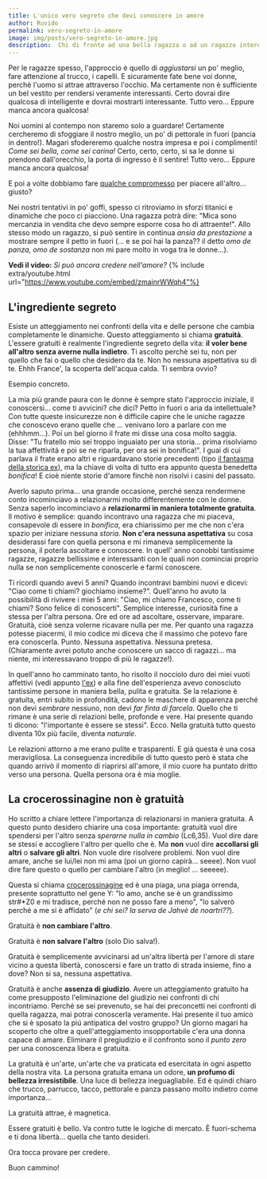```yaml
---
title: L'unico vero segreto che devi conoscere in amore
author: Ruvido
permalink: vero-segreto-in-amore
image: img/posts/vero-segreto-in-amore.jpg
description:  Chi di fronte ad una bella ragazza o ad un ragazzo interessante non si è domandato quale fosse la mossa giusta per avvicinarsi? Chi non si è ritrovato in questo stato confusionario? Ahhhh l'amore!! Quanti segreti nascondi, quante strategie, e poi la fortuna, gli incontri... la magia dell'amore! 
---
```


Per le ragazze spesso, l'approccio è quello di *aggiustarsi* un po' meglio, fare attenzione al trucco, i capelli. E sicuramente fate bene voi donne, perchè l'uomo si attrae attraverso l'occhio. Ma certamente non è sufficiente un bel vestito per rendersi veramente interessanti. Certo dovrai dire qualcosa di intelligente e dovrai mostrarti interessante. Tutto vero... Eppure manca ancora qualcosa!

Noi uomini al contempo non staremo solo a guardare! Certamente cercheremo di sfoggiare il nostro meglio, un po' di pettorale in fuori (pancia in dentro!). Magari sfodereremo qualche nostra impresa e poi i complimenti! *Come sei bella, come sei carina!* Certo, certo, certo, si sa le donne si prendono dall'orecchio, la porta di ingresso è il sentire! Tutto vero... Eppure manca ancora qualcosa!

E poi a volte dobbiamo fare [qualche compromesso](http://5p2p.it/la-trombamica) per piacere all'altro... giusto?

Nei nostri tentativi in po' goffi, spesso ci ritroviamo in sforzi titanici e dinamiche che poco ci piacciono. Una ragazza potrà dire: "Mica sono mercanzia in vendita che devo sempre esporre cosa ho di attraente!". Allo stesso modo un ragazzo, si può sentire in continua *ansia da prestazione* a mostrare sempre il petto in fuori (... e se poi hai la panza?? il detto *omo de panza, omo de sostanza* non mi pare molto in voga tra le donne...).

**Vedi il video:** *Si può ancora credere nell'amore?*
{% include extra/youtube.html url="https://www.youtube.com/embed/zmainrWWqh4"%}


## L'ingrediente segreto

Esiste un atteggiamento nei confronti della vita e delle persone che cambia completamente le dinamiche. Questo atteggiamento si chiama **gratuità**. L'essere gratuiti è realmente l'ingrediente segreto della vita: **il voler bene all'altro senza averne nulla indietro**. Ti ascolto perchè sei tu, non per quello che fai o quello che desidero da te. Non ho nessuna aspettativa su di te. Ehhh France', la scoperta dell'acqua calda. Ti sembra ovvio? 

Esempio concreto.

La mia più grande paura con le donne è sempre stato l'approccio iniziale, il conoscersi... come ti avvicini? che dici? Petto in fuori o aria da intellettuale? Con tutte queste insicurezze non è difficile capire che le uniche ragazze che conoscevo erano quelle che ... venivano loro a parlare con me (ehhhmm...). Poi un bel giorno il frate mi disse una cosa molto saggia. Disse: "Tu fratello mio sei troppo inguaiato per una storia... prima risolviamo la tua affettività e poi se ne riparla, per ora sei in bonifica!". I guai di cui parlava il frate erano altri e riguardavano storie precedenti (tipo [il fantasma della storica ex](http://5p2p.it/ndm-il-fantasma-dell-altro)), ma la chiave di volta di tutto era appunto questa benedetta *bonifica*! E cioè niente storie d'amore finchè non risolvi i casini del passato.

Averlo saputo prima... una grande occasione, perché senza rendermene conto incominciavo a relazionarmi molto differentemente con le donne. Senza saperlo incominciavo a **relazionarmi in maniera totalmente gratuita**. Il motivo è semplice: quando incontravo una ragazza che mi piaceva, consapevole di essere in *bonifica*, era chiarissimo per me che non c'era spazio per iniziare nessuna *storia*. **Non c'era nessuna aspettativa** su cosa desiderassi fare con quella persona e mi rimaneva semplicemente la persona, il poterla ascoltare e conoscere. In quell' anno conobbi tantissime ragazze, ragazze bellissime e interessanti con le quali non cominciai proprio nulla se non semplicemente conoscerle e farmi conoscere. 

Ti ricordi quando avevi 5 anni? Quando incontravi bambini nuovi e dicevi: "Ciao come ti chiami? giochiamo insieme?". Quell'anno ho avuto la possibilità di rivivere i miei 5 anni: "Ciao, mi chiamo Francesco, come ti chiami? Sono felice di conoscerti". Semplice interesse, curiosità fine a stessa per l'altra persona. Ore ed ore ad ascoltare, osservare, imparare. Gratuità, cioè senza volerne ricavare nulla per me. Per quanto una ragazza potesse piacermi, il mio codice mi diceva che il massimo che potevo fare era conoscerla. Punto. Nessuna aspettativa. Nessuna pretesa. (Chiaramente avrei potuto anche conoscere un sacco di ragazzi... ma niente, mi interessavano troppo di più le ragazze!).

In quell'anno ho camminato tanto, ho risolto il nocciolo duro dei miei vuoti affettivi (vedi appunto [l'ex](http://5p2p.it/ndm-il-fantasma-dell-altro)) e alla fine dell'esperienza avevo conosciuto tantissime persone in maniera bella, pulita e gratuita. Se la relazione è gratuita, entri subito in profondità, cadono le maschere di apparenza perché non devi *sembrare* nessuno, non devi *far finta di farcela*. Quello che ti rimane è una serie di relazioni belle, profonde e vere. Hai presente quando ti dicono: "l'importante è essere se stessi". Ecco. Nella gratuità tutto questo diventa 10x più facile, diventa *naturale*.

Le relazioni attorno a me erano pulite e trasparenti. E già questa è una cosa meravigliosa. La conseguenza incredibile di tutto questo però è stata che quando arrivò il momento di riaprirsi all'amore, il mio cuore ha puntato dritto verso una persona. Quella persona ora è mia moglie. 

## La crocerossinagine non è gratuità

Ho scritto a chiare lettere l'importanza di relazionarsi in maniera gratuita. A questo punto desidero chiarire una cosa importante: gratuità vuol dire spendersi per l'altro senza *sperarne nulla in cambio* (Lc6,35). Vuol dire dare se stessi e accogliere l'altro per quello che è. Ma **non** vuol dire **accollarsi gli altri** o **salvare gli altri**. Non vuole dire risolvere problemi. Non vuol dire amare, anche se lui/lei non mi ama (poi un giorno capirà... seeee). Non vuol dire fare questo o quello per cambiare l'altro (in meglio! ... seeeee). 

Questa si chiama [crocerossinagine](http://5p2p.it/2014/10/15/crocerossine-per-natura.html) ed è una piaga, una piaga orrenda, presente soprattutto nel gene Y: "lo amo, anche se è un grandissimo str#\*Z0 e mi tradisce, perché non ne posso fare a meno", "lo salverò perché a me si è affidato" (*e chi sei? la serva de Jahvè de noartri??*).

Gratuità è **non cambiare l'altro**.

Gratuità è **non salvare l'altro** (solo Dio salva!).

Gratuità è semplicemente avvicinarsi ad un'altra libertà per l'amore di stare vicino a questa libertà, conoscersi e fare un tratto di strada insieme, fino a dove? Non si sa, nessuna aspettativa.

Gratuità è anche **assenza di giudizio**. Avere un atteggiamento gratuito ha come presupposto l'eliminazione del giudizio nei confronti di chi incontriamo. Perché se sei prevenuto, se hai dei preconcetti nei confronti di quella ragazza, mai potrai conoscerla veramente. Hai presente il tuo amico che si è sposato la piú antipatica del vostro gruppo? Un giorno magari ha scoperto che oltre a quell'atteggiamento insopportabile c'era una donna capace di amare. Eliminare il pregiudizio e il confronto sono il *punto zero* per una conoscenza libera e gratuita. 

La gratuità è un'arte, un'arte che va praticata ed esercitata in ogni aspetto della nostra vita. La persona gratuita emana un odore, **un profumo di bellezza irresistibile**. Una luce di bellezza ineguagliabile. Ed è quindi chiaro che trucco, parrucco, tacco, pettorale e panza passano molto indietro come importanza...

La gratuità attrae, è magnetica.

Essere gratuiti è bello. Va contro tutte le logiche di mercato. È fuori-schema e ti dona libertà... quella che tanto desideri.

Ora tocca provare per credere.

Buon cammino!

